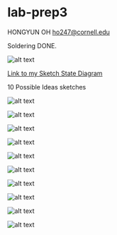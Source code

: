 # lab-prep3

HONGYUN OH
ho247@cornell.edu

Soldering  DONE.

![alt text](https://github.com/contactkoh/lab-prep3/blob/master/solder1.jpg)


[Link to my Sketch State Diagram](https://github.com/contactkoh/lab-prep3/blob/master/prelab3.pdf)


10 Possible Ideas sketches

![alt text](https://github.com/contactkoh/lab-prep1/blob/master/1.jpg)

![alt text](https://github.com/contactkoh/lab-prep1/blob/master/2.jpg)

![alt text](https://github.com/contactkoh/lab-prep1/blob/master/3.jpg)

![alt text](https://github.com/contactkoh/lab-prep1/blob/master/4.jpg)

![alt text](https://github.com/contactkoh/lab-prep1/blob/master/5.jpg)

![alt text](https://github.com/contactkoh/lab-prep1/blob/master/6.jpg)

![alt text](https://github.com/contactkoh/lab-prep1/blob/master/7.jpg)

![alt text](https://github.com/contactkoh/lab-prep1/blob/master/8.jpg)

![alt text](https://github.com/contactkoh/lab-prep1/blob/master/9.jpg)

![alt text](https://github.com/contactkoh/lab-prep1/blob/master/10.jpg)


